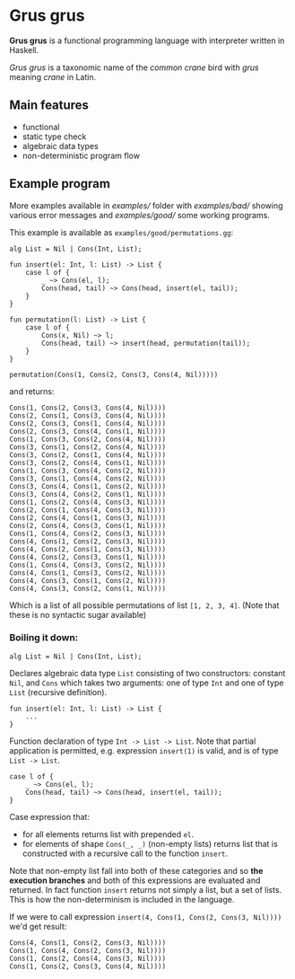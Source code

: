 # Grus grus

**Grus grus** is a functional programming language with interpreter written in Haskell. 

*Grus grus* is a taxonomic name of the *common crane* bird with *grus* meaning *crane* in Latin.

## Main features
 - functional
 - static type check
 - algebraic data types
 - non-deterministic program flow
 
## Example program

More examples available in *examples/* folder with *examples/bad/* showing various error messages and *examples/good/* some working programs. 

This example is available as `examples/good/permutations.gg`:

```
alg List = Nil | Cons(Int, List);

fun insert(el: Int, l: List) -> List {
    case l of {
        _ ~> Cons(el, l);
        Cons(head, tail) ~> Cons(head, insert(el, tail));
    }
}

fun permutation(l: List) -> List {
    case l of {
        Cons(x, Nil) ~> l;
        Cons(head, tail) ~> insert(head, permutation(tail));
    }
}

permutation(Cons(1, Cons(2, Cons(3, Cons(4, Nil)))))
```

and returns:

```
Cons(1, Cons(2, Cons(3, Cons(4, Nil))))
Cons(2, Cons(1, Cons(3, Cons(4, Nil))))
Cons(2, Cons(3, Cons(1, Cons(4, Nil))))
Cons(2, Cons(3, Cons(4, Cons(1, Nil))))
Cons(1, Cons(3, Cons(2, Cons(4, Nil))))
Cons(3, Cons(1, Cons(2, Cons(4, Nil))))
Cons(3, Cons(2, Cons(1, Cons(4, Nil))))
Cons(3, Cons(2, Cons(4, Cons(1, Nil))))
Cons(1, Cons(3, Cons(4, Cons(2, Nil))))
Cons(3, Cons(1, Cons(4, Cons(2, Nil))))
Cons(3, Cons(4, Cons(1, Cons(2, Nil))))
Cons(3, Cons(4, Cons(2, Cons(1, Nil))))
Cons(1, Cons(2, Cons(4, Cons(3, Nil))))
Cons(2, Cons(1, Cons(4, Cons(3, Nil))))
Cons(2, Cons(4, Cons(1, Cons(3, Nil))))
Cons(2, Cons(4, Cons(3, Cons(1, Nil))))
Cons(1, Cons(4, Cons(2, Cons(3, Nil))))
Cons(4, Cons(1, Cons(2, Cons(3, Nil))))
Cons(4, Cons(2, Cons(1, Cons(3, Nil))))
Cons(4, Cons(2, Cons(3, Cons(1, Nil))))
Cons(1, Cons(4, Cons(3, Cons(2, Nil))))
Cons(4, Cons(1, Cons(3, Cons(2, Nil))))
Cons(4, Cons(3, Cons(1, Cons(2, Nil))))
Cons(4, Cons(3, Cons(2, Cons(1, Nil))))
```

Which is a list of all possible permutations of list `[1, 2, 3, 4]`. (Note that these is no syntactic sugar available)

### Boiling it down:

```
alg List = Nil | Cons(Int, List);
```

Declares algebraic data type `List` consisting of two constructors: constant `Nil`, and `Cons` which takes two arguments: one of type `Int` and one of type `List` (recursive definition).  

```
fun insert(el: Int, l: List) -> List {
    ...
}
```

Function declaration of type `Int -> List -> List`. Note that partial application is permitted, e.g. expression `insert(1)` is valid, and is of type `List -> List`.

```
case l of {
    _ ~> Cons(el, l);
    Cons(head, tail) ~> Cons(head, insert(el, tail));
}
```

Case expression that:
 - for all elements returns list with prepended `el`.
 - for elements of shape `Cons(_, _)` (non-empty lists) returns list that is constructed with a recursive call to the function `insert`.
 
Note that non-empty list fall into both of these categories and so **the execution branches** and both of this expressions are evaluated and returned. In fact function `insert` returns not simply a list, but a set of lists. This is how the non-determinism is included in the language.
 
If we were to call expression `insert(4, Cons(1, Cons(2, Cons(3, Nil))))` we'd get result:

```
Cons(4, Cons(1, Cons(2, Cons(3, Nil))))
Cons(1, Cons(4, Cons(2, Cons(3, Nil))))
Cons(1, Cons(2, Cons(4, Cons(3, Nil))))
Cons(1, Cons(2, Cons(3, Cons(4, Nil))))
```
